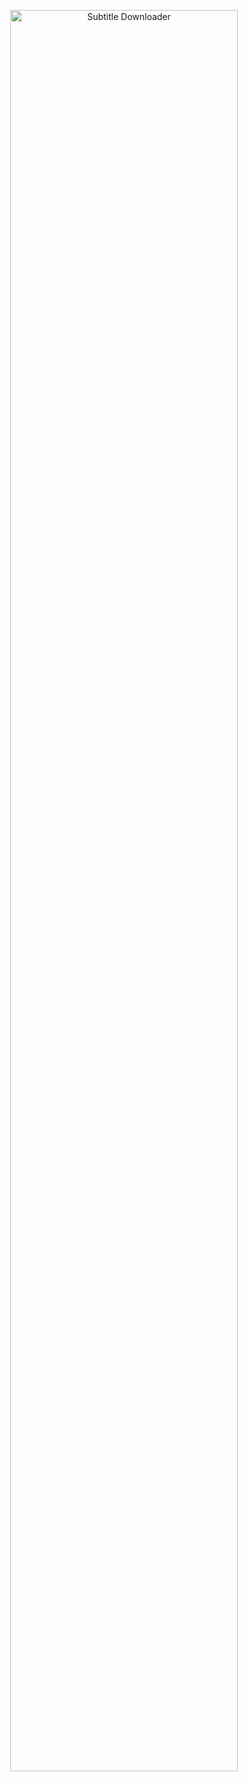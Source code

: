 <p align="center">
  <img src="http://vikashgaurav.com/util/download/subtitle.gif" alt="Subtitle Downloader" width="85%"/>
</p>

